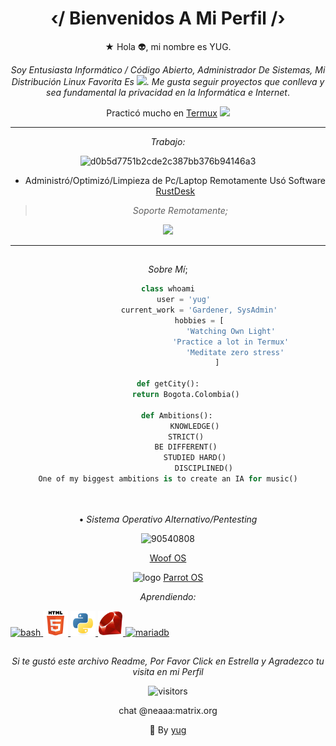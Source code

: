 <body>
  <center>
<h1 align="center">‹/ Bienvenidos A Mi Perfil /›</h1>

★ Hola 👽, mi nombre es YUG.</h1>

_Soy Entusiasta Informático / Código Abierto, Administrador De Sistemas, Mi Distribución Linux Favorita Es 
<code><img height="20" src="https://user-images.githubusercontent.com/98203050/181651332-6b2a0314-ad41-4028-873b-c4f05a5a6299.png"></code>. Me gusta seguir proyectos que conlleva y sea fundamental la privacidad en la Informática e Internet_.

<LA PRIVACIDAD ES UN DERECHO HUMANO>

Practicó mucho en [Termux](https://f-droid.org/en/packages/com.termux/) <code><img height="20" src="https://user-images.githubusercontent.com/98203050/181650910-5a251c28-1017-42ba-a241-be6b9a1bc333.png"></code>


-------------

*Trabajo:*

![d0b5d7751b2cde2c387bb376b94146a3](https://user-images.githubusercontent.com/98203050/181757553-1c10553b-6a1a-4c2b-bae6-c3aed9444bf7.gif)

- Administró/Optimizó/Limpieza de Pc/Laptop Remotamente Usó Software [RustDesk](https://rustdesk.com/)
 

> *Soporte Remotamente;*

<code><img height="32" src="https://user-images.githubusercontent.com/98203050/181654931-4232f754-afa1-4f67-b111-805fefc0cece.png"></code>

-------------

## 
*Sobre Mí*; 
```python 
class whoami
       user = 'yug'
              current_work = 'Gardener, SysAdmin'
              hobbies = [
                              'Watching Own Light'  
                              'Practice a lot in Termux'  
                              'Meditate zero stress'
                      ]

def getCity():
		return Bogota.Colombia()
	
	def Ambitions():
	        KNOWLEDGE()
		STRICT()
		BE DIFFERENT()
	        STUDIED HARD()
                DISCIPLINED()
One of my biggest ambitions is to create an IA for music()
                
     

```

 • *Sistema Operativo Alternativo/Pentesting*
 
![90540808](https://user-images.githubusercontent.com/98203050/181842371-5edf6c17-a859-4a33-b3ec-18bde3e87075.png)</code>

 [Woof OS](https://woof-os.github.io/)

![logo](https://user-images.githubusercontent.com/98203050/181844333-e617d02c-381c-4f16-b92f-9342f76d0d14.jpg)
[Parrot OS](https://www.parrotsec.org/download/) 


	  
*Aprendiendo:*

<p align="left"> <a href="https://www.gnu.org/software/bash/" target="_blank" rel="noreferrer"> <img src="https://www.vectorlogo.zone/logos/gnu_bash/gnu_bash-icon.svg" alt="bash" width="40" height="40"/> </a> <a
src=<a href="https://www.w3.org/html/" target="_blank" rel="noreferrer"> <img src="https://raw.githubusercontent.com/devicons/devicon/master/icons/html5/html5-original-wordmark.svg" alt="html5" width="40" height="40"/> </a>
<a href="https://www.python.org" target="_blank" rel="noreferrer"> <img src="https://raw.githubusercontent.com/devicons/devicon/master/icons/python/python-original.svg" alt="python" width="40" height="40"/> </a> <a href="https://www.ruby-lang.org/en/" target="_blank" rel="noreferrer"> <img src="https://raw.githubusercontent.com/devicons/devicon/master/icons/ruby/ruby-original.svg" alt="ruby" width="40" height="40"/> </a> <a href="https://mariadb.org/" target="_blank" rel="noreferrer"> <img src="https://www.vectorlogo.zone/logos/mariadb/mariadb-icon.svg" alt="mariadb" width="40" height="40"/> </a> </p>

##
<!--END_SECTION:waka-->
*Si te gustó este archivo _Readme_, Por Favor Click en Estrella y Agradezco tu visita en mi Perfil*


![visitors](https://visitor-badge.glitch.me/badge?page_id=yUg-enthusiastic)

chat @neaaa:matrix.org

🎈 By [yug](https://github.com/yUg-enthusiastic) 

